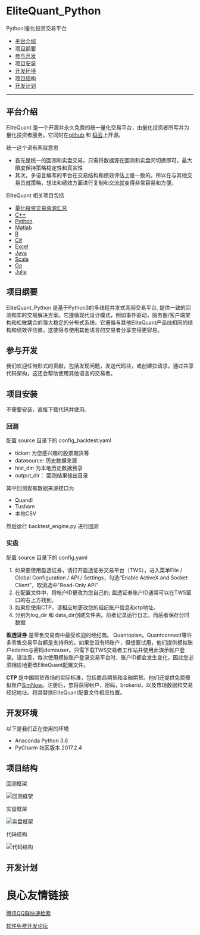 # EliteQuant_Python
Pythonl量化投资交易平台

* [平台介绍](#平台介绍)
* [项目纲要](#项目纲要)
* [参与开发](#参与开发)
* [项目安装](#项目安装)
* [开发环境](#开发环境)
* [项目结构](#项目结构)
* [开发计划](#开发计划)

---

## 平台介绍

EliteQuant 是一个开源并永久免费的统一量化交易平台，由量化投资者所写并为量化投资者服务。它同时在[github](https://github.com/EliteQuant) 和 [码云](https://gitee.com/EliteQuant)上开源。

统一这个词有两层意思
- 首先是统一的回测和实盘交易。只需将数据源在回测和实盘间切换即可，最大限度保持策略稳定性和真实性
- 其次，多语言编写的平台在交易结构和绩效评估上是一致的。所以在与其他交易员就策略，想法和绩效方面进行复制和交流就变得非常容易和方便。

EliteQuant 相关项目包括
- [量化投资交易资源汇总](https://gitee.com/EliteQuant/EliteQuant)
- [C++](https://gitee.com/EliteQuant/EliteQuant_Cpp)
- [Python](https://gitee.com/EliteQuant/EliteQuant_Python)
- [Matlab](https://gitee.com/EliteQuant/EliteQuant_Matlab)
- [R]()
- [C#]()
- [Excel](https://gitee.com/EliteQuant/EliteQuant_Excel)
- [Java]()
- [Scala]()
- [Go]()
- [Julia]()

## 项目纲要

EliteQuant_Python 是基于Python3的多线程并发式高频交易平台, 提供一致的回测和实时交易解决方案。它遵循现代设计模式，例如事件驱动，服务器/客户端架构和松散耦合的强大稳定的分布式系统。它遵循与其他EliteQuant产品线相同的结构和绩效评估值，这使得与使用其他语言的交易者分享变得更容易。

## 参与开发

我们欢迎任何形式的贡献，包括发现问题，发送代码块，或创建拉请求。通过共享代码架构，这还会帮助使用其他语言的交易者。

## 项目安装

不需要安装，直接下载代码并使用。

### 回测

配置 source 目录下的 config_backtest.yaml

* ticker: 为您感兴趣的股票期货等
* datasource: 历史数据来源
* hist_dir: 为本地历史数据目录
* output_dir： 回测结果输出目录

其中回测现有数据来源接口为

* Quandl
* Tushare
* 本地CSV

然后运行 backtest_engine.py 进行回测

### 实盘

配置 source 目录下的 config.yaml

1. 如果要使用盈透证券，请打开盈透证券交易平台（TWS），进入菜单File / Global Configuration / API / Settings，勾选“Enable ActiveX and Socket Client”，取消选中“Read-Only API”
2. 在配置文件中，将帐户ID更改为您自己的; 盈透证券账户ID通常可以在TWS窗口的右上方找到。
3. 如果您使用CTP，请相应地更改您的经纪账户信息和ctp地址。
4. 分别为log_dir 和 data_dir创建文件夹。前者记录运行日志，而后者保存分时数据

**盈透证券**
是零售交易商中最受欢迎的经纪商。 Quantopian，Quantconnect等许多零售交易平台都是支持IB的。如果您没有IB账户，但想要试用，他们提供模拟账户edemo与密码demouser。只需下载TWS交易者工作站并使用此演示帐户登录。请注意，每次使用模拟账户登录交易平台时，账户ID都会发生变化，因此您必须相应地更改EliteQuant配置文件。

**CTP**
是中国期货市场的实际标准，包括商品期货和金融期货。他们还提供免费模拟账户[SimNow](http://simnow.com.cn)。注册后，您将获得帐户，密码，brokerid，以及市场数据和交易经纪地址。将其替换EliteQuant配置文件相应位置。

## 开发环境

以下是我们正在使用的环境
* Anaconda Python 3.6
* PyCharm 社区版本 2017.2.4

## 项目结构

回测框架

![回测框架](/resource/Backtest_Diagram.PNG?raw=true "回测框架")

实盘框架

![实盘框架](/resource/Live_Trading_Diagram.PNG?raw=true "实盘框架")

代码结构

![代码结构](/resource/code_structure_cn.PNG?raw=true "代码结构")

## 开发计划

 # 良心友情链接

[腾讯QQ群快速检索](http://u.720life.cn/s/8cf73f7c)

[软件免费开发论坛](http://u.720life.cn/s/bbb01dc0)